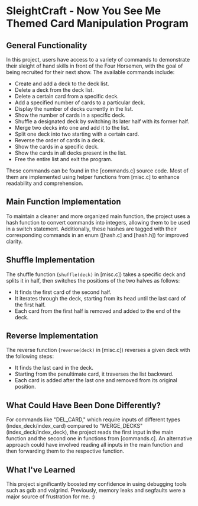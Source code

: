 # SleightCraft - Now You See Me Themed Card Manipulation Program

## General Functionality

In this project, users have access to a variety of commands to demonstrate their sleight of hand skills in front of the Four Horsemen, with the goal of being recruited for their next show. The available commands include:

- Create and add a deck to the deck list.
- Delete a deck from the deck list.
- Delete a certain card from a specific deck.
- Add a specified number of cards to a particular deck.
- Display the number of decks currently in the list.
- Show the number of cards in a specific deck.
- Shuffle a designated deck by switching its later half with its former half.
- Merge two decks into one and add it to the list.
- Split one deck into two starting with a certain card.
- Reverse the order of cards in a deck.
- Show the cards in a specific deck.
- Show the cards in all decks present in the list.
- Free the entire list and exit the program.

These commands can be found in the [commands.c] source code. Most of them are implemented using helper functions from [misc.c] to enhance readability and comprehension.

## Main Function Implementation

To maintain a cleaner and more organized main function, the project uses a hash function to convert commands into integers, allowing them to be used in a switch statement. Additionally, these hashes are tagged with their corresponding commands in an enum ([hash.c] and [hash.h]) for improved clarity.

## Shuffle Implementation

The shuffle function (`shuffle(deck)` in [misc.c]) takes a specific deck and splits it in half, then switches the positions of the two halves as follows:

- It finds the first card of the second half.
- It iterates through the deck, starting from its head until the last card of the first half.
- Each card from the first half is removed and added to the end of the deck.

## Reverse Implementation

The reverse function (`reverse(deck)` in [misc.c]) reverses a given deck with the following steps:

- It finds the last card in the deck.
- Starting from the penultimate card, it traverses the list backward.
- Each card is added after the last one and removed from its original position.

## What Could Have Been Done Differently?

For commands like "DEL_CARD," which require inputs of different types (index_deck/index_card) compared to "MERGE_DECKS" (index_deck/index_deck), the project reads the first input in the main function and the second one in functions from [commands.c]. An alternative approach could have involved reading all inputs in the main function and then forwarding them to the respective function.

## What I've Learned

This project significantly boosted my confidence in using debugging tools such as gdb and valgrind. Previously, memory leaks and segfaults were a major source of frustration for me. :)